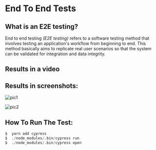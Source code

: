 # End To End Tests

## What is an E2E testing?
End to end testing *(E2E testing)* refers to a software testing method that involves testing an application's workflow from beginning to end. This method basically aims to replicate real user scenarios so that the system can be validated for integration and data integrity.

## Results in a video

## Results in screenshots:

![pic1]()

![pic2]()

## How To Run The Test:
```d
$  yarn add cypress
$  ./node_modules/.bin/cypress run
$  ./node_modules/.bin/cypress open
```
